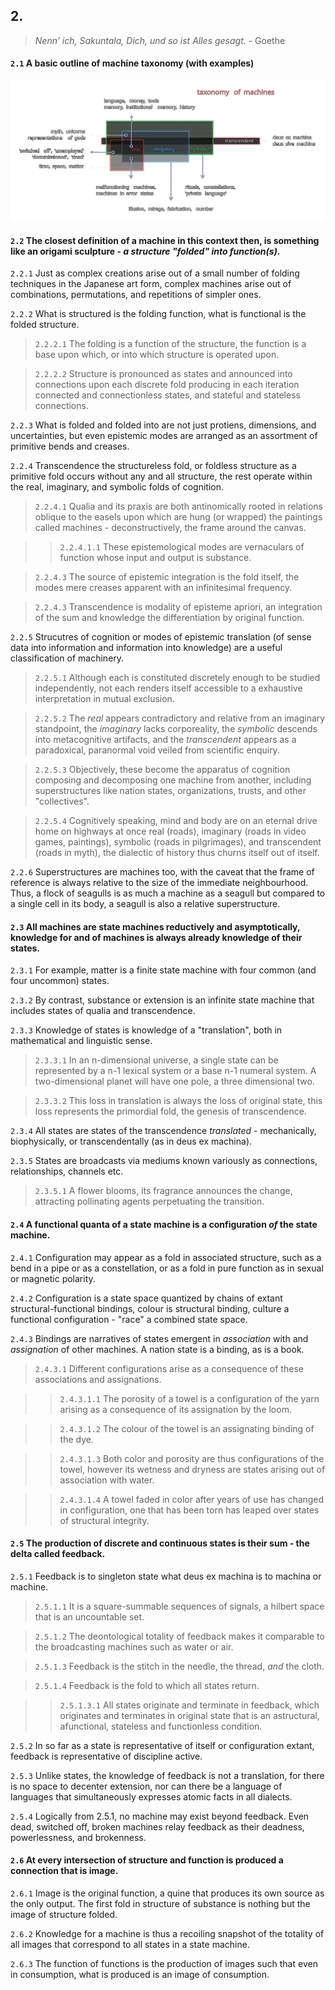 ## 2.

> _Nenn’ ich, Sakuntala, Dich, und so ist Alles gesagt._ - Goethe

#### `2.1` A basic outline of machine taxonomy (with examples)
![tom](../../../../attachments/taxonomy_of_machines.svg) 


#### `2.2` The closest definition of a machine in this context then, is something like an origami sculpture - _a structure "folded" into function(s)_.

`2.2.1` Just as complex creations arise out of a small number of folding techniques in the Japanese art form, complex machines arise out of combinations, permutations, and repetitions of simpler ones.

`2.2.2` What is structured is the folding function, what is functional is the folded structure.

> `2.2.2.1` The folding is a function of the structure, the function is a base upon which, or into which structure is operated upon.

> `2.2.2.2` Structure is pronounced as states and announced into connections upon each discrete fold producing in each iteration connected and connectionless states, and stateful and stateless connections. 

`2.2.3` What is folded and folded into are not just protiens, dimensions, and uncertainties, but even epistemic modes are arranged as an assortment of primitive bends and creases.

`2.2.4` Transcendence the structureless fold, or foldless structure as a primitive fold occurs without any and all structure, the rest operate within the real, imaginary, and symbolic folds of cognition.

> `2.2.4.1` Qualia and its praxis are both antinomically rooted in relations oblique to the easels upon which are hung (or wrapped) the paintings called machines - deconstructively, the frame around the canvas. 

>> `2.2.4.1.1` These epistemological modes are vernaculars of function whose input and output is substance. 

> `2.2.4.3` The source of epistemic integration is the fold itself, the modes mere creases apparent with an infinitesimal frequency. 

> `2.2.4.3` Transcendence is modality of episteme apriori, an integration of the sum and knowledge the differentiation by original function.

`2.2.5` Strucutres of cognition or modes of epistemic translation (of sense data into information and information into knowledge) are a useful classification of machinery.

> `2.2.5.1` Although each is constituted discretely enough to be studied independently, not each renders itself accessible to a exhaustive interpretation in mutual exclusion. 

> `2.2.5.2` The _real_ appears contradictory and relative from an imaginary standpoint, the _imaginary_ lacks corporeality, the _symbolic_ descends into metacognitive artifacts, and the _transcendent_ appears as a paradoxical, paranormal void veiled from scientific enquiry.

> `2.2.5.3` Objectively, these become the apparatus of cognition composing and decomposing one machine from another, including superstructures like nation states, organizations, trusts, and other "collectives".

> `2.2.5.4` Cognitively speaking, mind and body are on an eternal drive home on highways at once real (roads), imaginary (roads in video games, paintings), symbolic (roads in pilgrimages), and transcendent (roads in myth), the dialectic of history thus churns itself out of itself.

`2.2.6` Superstructures are machines too, with the caveat that the frame of reference is always relative to the size of the immediate neighbourhood. Thus, a flock of seagulls is as much a machine as a seagull but compared to a single cell in its body, a seagull is also a relative superstructure.


#### `2.3` All machines are state machines reductively and asymptotically, knowledge for and of machines is always already knowledge of their states.

`2.3.1` For example, matter is a finite state machine with four common (and four uncommon) states.

`2.3.2` By contrast, substance or extension is an infinite state machine that includes states of qualia and transcendence.

`2.3.3` Knowledge of states is knowledge of a "translation", both in mathematical and linguistic sense.

> `2.3.3.1` In an n-dimensional universe, a single state can be represented by a n-1 lexical system or a base n-1 numeral system. A two-dimensional planet will have one pole, a three dimensional two.

> `2.3.3.2` This loss in translation is always the loss of original state, this loss represents the primordial fold, the genesis of transcendence.

`2.3.4` All states are states of the transcendence _translated_ - mechanically, biophysically, or transcendentally (as in deus ex machina).

`2.3.5` States are broadcasts via mediums known variously as connections, relationships, channels etc. 

> `2.3.5.1` A flower blooms, its fragrance announces the change, attracting pollinating agents perpetuating the transition.


#### `2.4` A functional quanta of a state machine is a configuration _of_ the state machine.

`2.4.1` Configuration may appear as a fold in associated structure, such as a bend in a pipe or as a constellation, or as a fold in pure function as in sexual or magnetic polarity.

`2.4.2` Configuration is a state space quantized by chains of extant structural-functional bindings, colour is structural binding, culture a functional configuration - "race" a combined state space.

`2.4.3` Bindings are narratives of states emergent in _association_ with and _assignation_ of other machines. A nation state is a binding, as is a book.   

> `2.4.3.1` Different configurations arise as a consequence of these associations and assignations. 

>> `2.4.3.1.1` The porosity of a towel is a configuration of the yarn arising as a consequence of its assignation by the loom.

>> `2.4.3.1.2` The colour of the towel is an assignating binding of the dye.

>> `2.4.3.1.3` Both color and porosity are thus configurations of the towel, however its wetness and dryness are states arising out of association with water.

>> `2.4.3.1.4` A towel faded in color after years of use has changed in configuration, one that has been torn has leaped over states of structural integrity.


#### `2.5` The production of discrete and continuous states is their sum - the delta called feedback.

`2.5.1` Feedback is to singleton state what deus ex machina is to machina or machine. 

> `2.5.1.1` It is a square-summable sequences of signals, a hilbert space that is an uncountable set. 

> `2.5.1.2` The deontological totality of feedback makes it comparable to the broadcasting machines such as water or air. 

> `2.5.1.3` Feedback is the stitch in the needle, the thread, _and_ the cloth.

> `2.5.1.4` Feedback is the fold to which all states return.

>> `2.5.1.3.1` All states originate and terminate in feedback, which originates and terminates in original state that is an astructural, afunctional, stateless and functionless condition.

`2.5.2` In so far as a state is representative of itself or configuration extant, feedback is representative of discipline active.

`2.5.3` Unlike states, the knowledge of feedback is not a translation, for there is no space to decenter extension, nor can there be a language of languages that simultaneously expresses atomic facts in all dialects.

`2.5.4` Logically from 2.5.1, no machine may exist beyond feedback. Even dead, switched off, broken machines relay feedback as their deadness, powerlessness, and brokenness. 


#### `2.6` At every intersection of structure and function is produced a connection that is image.

`2.6.1` Image is the original function, a quine that produces its own source as the only output. The first fold in structure of substance is nothing but the image of structure folded.

`2.6.2` Knowledge for a machine is thus a recoiling snapshot of the totality of all images that correspond to all states in a state machine.

`2.6.3` The function of functions is the production of images such that even in consumption, what is produced is an image of consumption.